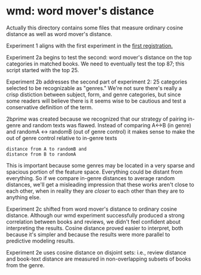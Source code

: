 wmd: word mover's distance
==========================

Actually this directory contains some files that measure ordinary cosine distance as well as word mover's distance.

Experiment 1 aligns with the first experiment in the [first registration.](https://github.com/tedunderwood/reviews/blob/master/bpo/corexperiment/registrations/firstregistration.md)

Experiment 2a begins to test the second: word mover's distance on the top categories in matched books. We need to eventually test the top 87; this script started with the top 25.

Experiment 2b addresses the second part of experiment 2: 25 categories selected to be recognizable as "genres." We're not sure there's really a crisp distiction between subject, form, and genre categories, but since some readers will believe there is it seems wise to be cautious and test a conservative definition of the term.

2b*prime* was created because we recognized that our strategy of pairing in-genre and random texts was flawed. Instead of comparing A<->B (in genre) and randomA <-> randomB (out of genre control) it makes sense to make the out of genre control relative to in-genre texts

    distance from A to randomB and
    distance from B to randomA

This is important because some genres may be located in a very sparse and spacious portion of the feature space. Everything could be distant from everything. So if we compare in-genre distances to average random distances, we'll get a misleading impression that these works aren't close to each other, when in reality they are *closer* to each other than they are to anything else.

Experiment 2c shifted from word mover's distance to ordinary cosine distance. Although our wmd experiment successfully produced a strong correlation between books and reviews, we didn't feel confident about interpreting the results. Cosine distance proved easier to interpret, both because it's simpler and because the results were more parallel to predictive modeling results.

Experiment 2e uses cosine distance on disjoint sets: i.e., review distance and book-text distance are measured in non-overlapping subsets of books from the genre.
